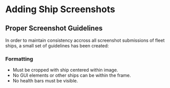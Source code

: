 # Adding Ship Screenshots

## Proper Screenshot Guidelines

In order to maintain consistency accross all screenshot submissions of fleet ships, a small set of guidelines has been created:

### Formatting

- Must be cropped with ship centered within image.
- No GUI elements or other ships can be within the frame.
- No health bars must be visible.
